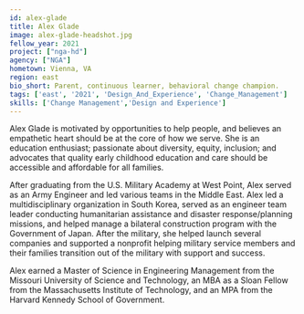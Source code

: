 ```yaml
---
id: alex-glade
title: Alex Glade
image: alex-glade-headshot.jpg
fellow_year: 2021
project: ["nga-hd"]
agency: ["NGA"]
hometown: Vienna, VA
region: east
bio_short: Parent, continuous learner, behavioral change champion.
tags: ['east', '2021', 'Design_And_Experience', 'Change_Management']
skills: ['Change Management','Design and Experience']
---
```

Alex Glade is motivated by opportunities to help people, and believes an empathetic heart should be at the core of how we serve. She is an education enthusiast; passionate about diversity, equity, inclusion; and advocates that quality early childhood education and care should be accessible and affordable for all families.

After graduating from the U.S. Military Academy at West Point, Alex served as an Army Engineer and led various teams in the Middle East. Alex led a multidisciplinary organization in South Korea, served as an engineer team leader conducting humanitarian assistance and disaster response/planning missions, and helped manage a bilateral construction program with the Government of Japan. After the military, she helped launch several companies and supported a nonprofit helping military service members and their families transition out of the military with support and success.

Alex earned a Master of Science in Engineering Management from the Missouri University of Science and Technology, an MBA as a Sloan Fellow from the Massachusetts Institute of Technology, and an MPA from the Harvard Kennedy School of Government.
